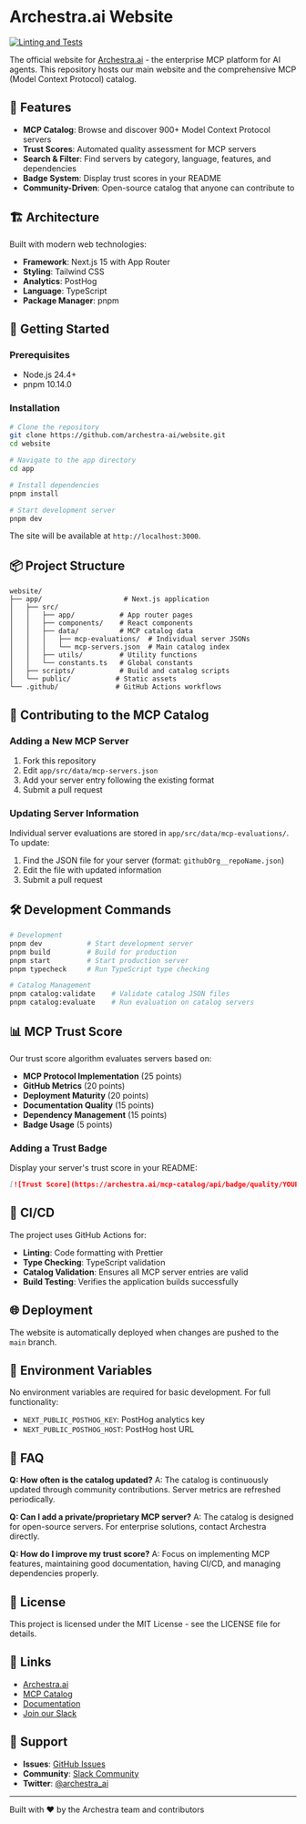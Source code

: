 # Archestra.ai Website

[![Linting and Tests](https://github.com/archestra-ai/website/actions/workflows/linting-and-tests.yml/badge.svg)](https://github.com/archestra-ai/website/actions/workflows/linting-and-tests.yml)

The official website for [Archestra.ai](https://archestra.ai) - the enterprise MCP platform for AI agents. This repository hosts our main website and the comprehensive MCP (Model Context Protocol) catalog.

## 🌟 Features

- **MCP Catalog**: Browse and discover 900+ Model Context Protocol servers
- **Trust Scores**: Automated quality assessment for MCP servers
- **Search & Filter**: Find servers by category, language, features, and dependencies
- **Badge System**: Display trust scores in your README
- **Community-Driven**: Open-source catalog that anyone can contribute to

## 🏗️ Architecture

Built with modern web technologies:

- **Framework**: Next.js 15 with App Router
- **Styling**: Tailwind CSS
- **Analytics**: PostHog
- **Language**: TypeScript
- **Package Manager**: pnpm

## 🚀 Getting Started

### Prerequisites

- Node.js 24.4+
- pnpm 10.14.0

### Installation

```bash
# Clone the repository
git clone https://github.com/archestra-ai/website.git
cd website

# Navigate to the app directory
cd app

# Install dependencies
pnpm install

# Start development server
pnpm dev
```

The site will be available at `http://localhost:3000`.

## 📦 Project Structure

```
website/
├── app/                    # Next.js application
│   ├── src/
│   │   ├── app/           # App router pages
│   │   ├── components/    # React components
│   │   ├── data/          # MCP catalog data
│   │   │   ├── mcp-evaluations/  # Individual server JSONs
│   │   │   └── mcp-servers.json  # Main catalog index
│   │   ├── utils/         # Utility functions
│   │   └── constants.ts   # Global constants
│   ├── scripts/           # Build and catalog scripts
│   └── public/           # Static assets
└── .github/              # GitHub Actions workflows
```

## 🤝 Contributing to the MCP Catalog

### Adding a New MCP Server

1. Fork this repository
2. Edit `app/src/data/mcp-servers.json`
3. Add your server entry following the existing format
4. Submit a pull request

### Updating Server Information

Individual server evaluations are stored in `app/src/data/mcp-evaluations/`. To update:

1. Find the JSON file for your server (format: `githubOrg__repoName.json`)
2. Edit the file with updated information
3. Submit a pull request

## 🛠️ Development Commands

```bash
# Development
pnpm dev           # Start development server
pnpm build         # Build for production
pnpm start         # Start production server
pnpm typecheck     # Run TypeScript type checking

# Catalog Management
pnpm catalog:validate    # Validate catalog JSON files
pnpm catalog:evaluate    # Run evaluation on catalog servers
```

## 📊 MCP Trust Score

Our trust score algorithm evaluates servers based on:

- **MCP Protocol Implementation** (25 points)
- **GitHub Metrics** (20 points)
- **Deployment Maturity** (20 points)
- **Documentation Quality** (15 points)
- **Dependency Management** (15 points)
- **Badge Usage** (5 points)

### Adding a Trust Badge

Display your server's trust score in your README:

```markdown
[![Trust Score](https://archestra.ai/mcp-catalog/api/badge/quality/YOUR-ORG/YOUR-REPO)](https://archestra.ai/mcp-catalog/YOUR-ORG__YOUR-REPO)
```

## 🔄 CI/CD

The project uses GitHub Actions for:

- **Linting**: Code formatting with Prettier
- **Type Checking**: TypeScript validation
- **Catalog Validation**: Ensures all MCP server entries are valid
- **Build Testing**: Verifies the application builds successfully

## 🌐 Deployment

The website is automatically deployed when changes are pushed to the `main` branch.

## 📝 Environment Variables

No environment variables are required for basic development. For full functionality:

- `NEXT_PUBLIC_POSTHOG_KEY`: PostHog analytics key
- `NEXT_PUBLIC_POSTHOG_HOST`: PostHog host URL

## 🤔 FAQ

**Q: How often is the catalog updated?**
A: The catalog is continuously updated through community contributions. Server metrics are refreshed periodically.

**Q: Can I add a private/proprietary MCP server?**
A: The catalog is designed for open-source servers. For enterprise solutions, contact Archestra directly.

**Q: How do I improve my trust score?**
A: Focus on implementing MCP features, maintaining good documentation, having CI/CD, and managing dependencies properly.

## 📄 License

This project is licensed under the MIT License - see the LICENSE file for details.

## 🔗 Links

- [Archestra.ai](https://archestra.ai)
- [MCP Catalog](https://archestra.ai/mcp-catalog)
- [Documentation](https://archestra.ai/docs)
- [Join our Slack](https://join.slack.com/t/archestracommunity/shared_invite/zt-39yk4skox-zBF1NoJ9u4t59OU8XxQChg)

## 💬 Support

- **Issues**: [GitHub Issues](https://github.com/archestra-ai/website/issues)
- **Community**: [Slack Community](https://join.slack.com/t/archestracommunity/shared_invite/zt-39yk4skox-zBF1NoJ9u4t59OU8XxQChg)
- **Twitter**: [@archestra_ai](https://twitter.com/archestra_ai)

---

Built with ❤️ by the Archestra team and contributors
